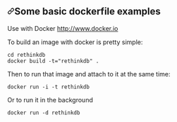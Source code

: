 <div class="Box-body px-5 pb-5">
        <article class="markdown-body entry-content container-lg" itemprop="text"><h1><a id="user-content-some-basic-dockerfile-examples" class="anchor" aria-hidden="true" href="#some-basic-dockerfile-examples"><svg class="octicon octicon-link" viewBox="0 0 16 16" version="1.1" width="16" height="16" aria-hidden="true"><path fill-rule="evenodd" d="M7.775 3.275a.75.75 0 001.06 1.06l1.25-1.25a2 2 0 112.83 2.83l-2.5 2.5a2 2 0 01-2.83 0 .75.75 0 00-1.06 1.06 3.5 3.5 0 004.95 0l2.5-2.5a3.5 3.5 0 00-4.95-4.95l-1.25 1.25zm-4.69 9.64a2 2 0 010-2.83l2.5-2.5a2 2 0 012.83 0 .75.75 0 001.06-1.06 3.5 3.5 0 00-4.95 0l-2.5 2.5a3.5 3.5 0 004.95 4.95l1.25-1.25a.75.75 0 00-1.06-1.06l-1.25 1.25a2 2 0 01-2.83 0z"></path></svg></a>Some basic dockerfile examples</h1>
<p>Use with Docker <a href="http://www.docker.io" rel="nofollow">http://www.docker.io</a></p>
<p>To build an image with docker is pretty simple:</p>
<pre><code>cd rethinkdb
docker build -t="rethinkdb" .
</code></pre>
<p>Then to run that image and attach to it at the same time:</p>
<pre><code>docker run -i -t rethinkdb
</code></pre>
<p>Or to run it in the background</p>
<pre><code>docker run -d rethinkdb
</code></pre>
</article>
      </div>
